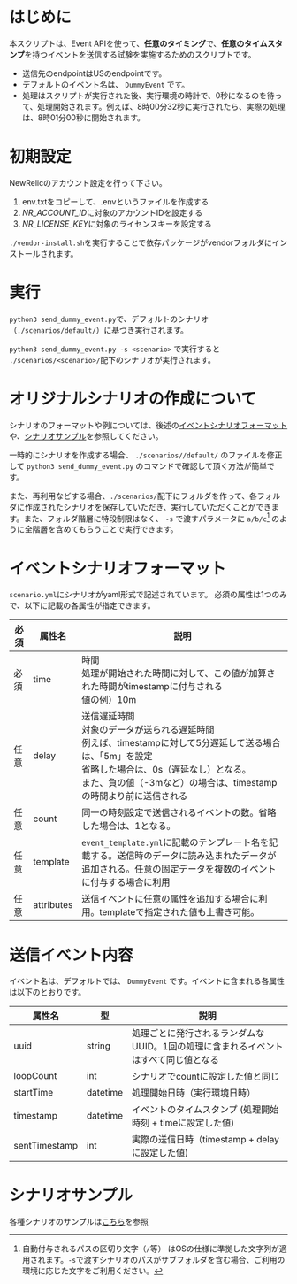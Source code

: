 # はじめに
本スクリプトは、Event APIを使って、**任意のタイミング**で、**任意のタイムスタンプ**を持つイベントを送信する試験を実施するためのスクリプトです。

- 送信先のendpointはUSのendpointです。
- デフォルトのイベント名は、 `DummyEvent` です。
- 処理はスクリプトが実行された後、実行環境の時計で、0秒になるのを待って、処理開始されます。例えば、8時00分32秒に実行されたら、実際の処理は、8時01分00秒に開始されます。
# 初期設定
NewRelicのアカウント設定を行って下さい。

1. env.txtをコピーして、.envというファイルを作成する
2. *NR_ACCOUNT_ID*に対象のアカウントIDを設定する
3. *NR_LICENSE_KEY*に対象のライセンスキーを設定する

`./vendor-install.sh`を実行することで依存パッケージがvendorフォルダにインストールされます。

# 実行
`python3 send_dummy_event.py`で、デフォルトのシナリオ（`./scenarios/default/`）に基づき実行されます。

`python3 send_dummy_event.py -s <scenario>` で実行すると `./scenarios/<scenario>/`配下のシナリオが実行されます。

# オリジナルシナリオの作成について
シナリオのフォーマットや例については、後述の[イベントシナリオフォーマット](#イベントシナリオフォーマット)や、[シナリオサンプル](#シナリオサンプル)を参照してください。

一時的にシナリオを作成する場合、 `./scenarios//default/` のファイルを修正して `python3 send_dummy_event.py` のコマンドで確認して頂く方法が簡単です。

また、再利用などする場合、`./scenarios/`配下にフォルダを作って、各フォルダに作成されたシナリオを保存していただき、実行していただくことができます。また、フォルダ階層に特段制限はなく、 `-s` で渡すパラメータに `a/b/c`[^1] のように全階層を含めてもらうことで実行できます。

[^1]: 自動付与されるパスの区切り文字（`/`等） はOSの仕様に準拠した文字列が適用されます。`-s`で渡すシナリオのパスがサブフォルダを含む場合、ご利用の環境に応じた文字をご利用ください。

# イベントシナリオフォーマット
`scenario.yml`にシナリオがyaml形式で記述されています。
必須の属性は1つのみで、以下に記載の各属性が指定できます。

|必須|属性名|説明|
| --- | ---- | --- |
|必須|time|時間<BR>処理が開始された時間に対して、この値が加算された時間がtimestampに付与される<BR>値の例）10m|
|任意|delay|送信遅延時間<BR>対象のデータが送られる遅延時間<BR>例えば、timestampに対して5分遅延して送る場合は、「5m」を設定<BR>省略した場合は、0s（遅延なし）となる。<BR>また、負の値（-3mなど）の場合は、timestampの時間より前に送信される|
|任意|count|同一の時刻設定で送信されるイベントの数。省略した場合は、1となる。|
|任意|template|`event_template.yml`に記載のテンプレート名を記載する。送信時のデータに読み込まれたデータが追加される。任意の固定データを複数のイベントに付与する場合に利用|
|任意|attributes|送信イベントに任意の属性を追加する場合に利用。templateで指定された値も上書き可能。|




# 送信イベント内容

イベント名は、デフォルトでは、 `DummyEvent` です。イベントに含まれる各属性は以下のとおりです。

|属性名|型|説明|
| --- | ---- | --- |
|uuid|string|処理ごとに発行されるランダムなUUID。1回の処理に含まれるイベントはすべて同じ値となる|
|loopCount|int|シナリオでcountに設定した値と同じ|
|startTime|datetime|処理開始日時（実行環境日時）|
|timestamp|datetime|イベントのタイムスタンプ (処理開始時刻 + timeに設定した値)|
|sentTimestamp|int|実際の送信日時（timestamp + delayに設定した値)|

# シナリオサンプル
各種シナリオのサンプルは[こちら](./scenarios/examples/README.md)を参照
